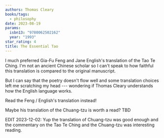 ```yaml
---
authors: Thomas Cleary
books/tags:
  - philosophy
date: 2023-08-19
params:
  isbn13: "9780062502162"
  year: "1993"
star_rating: 4
title: The Essential Tao
---
```


I much preferred Gia-Fu Feng and Jane English's translation of the Tao Te Ching.
I'm not an ancient Chinese scholar so I can't speak to how faithful this
translation is compared to the original manuscript.

But I can say that the poetry doesn't flow well and some translation choices
left me scratching my head --- wondering if Thomas Cleary understands how the
English language works.

<!--more-->

Read the Feng / English's translation instead!

Maybe his translation of the Chuang-tzu is worth a read? TBD

EDIT 2023-12-02: Yup the translation of Chuang-tzu was good enough and the
commentary on the Tao Te Ching and the Chuang-tzu was interesting reading.
